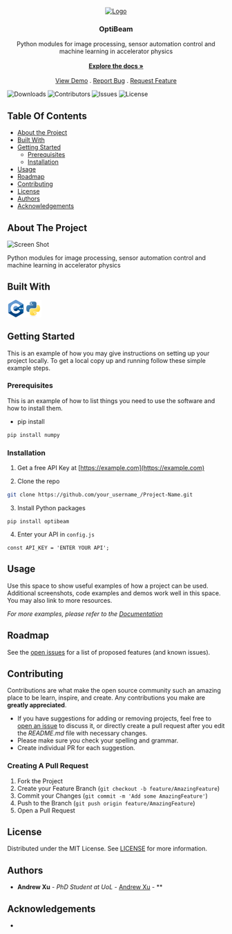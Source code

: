 <br/>
<p align="center">
  <a href="https://github.com/Andrew-XQY/OptiBeam">
    <img src="images/logo.png" alt="Logo" width="80" height="80">
  </a>

  <h3 align="center">OptiBeam
</h3>

  <p align="center">
    Python modules for image processing, sensor automation control and machine learning in accelerator physics
    <br/>
    <br/>
    <a href="https://github.com/Andrew-XQY/OptiBeam"><strong>Explore the docs »</strong></a>
    <br/>
    <br/>
    <a href="https://github.com/Andrew-XQY/OptiBeam">View Demo</a>
    .
    <a href="https://github.com/Andrew-XQY/OptiBeam/issues">Report Bug</a>
    .
    <a href="https://github.com/Andrew-XQY/OptiBeam/issues">Request Feature</a>
  </p>
</p>

![Downloads](https://img.shields.io/github/downloads/Andrew-XQY/OptiBeam/total) ![Contributors](https://img.shields.io/github/contributors/Andrew-XQY/OptiBeam?color=dark-green) ![Issues](https://img.shields.io/github/issues/Andrew-XQY/OptiBeam) ![License](https://img.shields.io/github/license/Andrew-XQY/OptiBeam) 

## Table Of Contents

* [About the Project](#about-the-project)
* [Built With](#built-with)
* [Getting Started](#getting-started)
  * [Prerequisites](#prerequisites)
  * [Installation](#installation)
* [Usage](#usage)
* [Roadmap](#roadmap)
* [Contributing](#contributing)
* [License](#license)
* [Authors](#authors)
* [Acknowledgements](#acknowledgements)

## About The Project

![Screen Shot](images/screenshot.png)

Python modules for image processing, sensor automation control and machine learning in accelerator physics

## Built With

<a href="https://docs.microsoft.com/en-us/cpp/standard-library/cpp-standard-library-reference?view=msvc-160"><img src="https://raw.githubusercontent.com/devicons/devicon/master/icons/cplusplus/cplusplus-original.svg" height="40px" width="40px" /></a><a href="https://www.python.org/"><img src="https://raw.githubusercontent.com/devicons/devicon/master/icons/python/python-original.svg" height="40px" width="40px" /></a>

## Getting Started

This is an example of how you may give instructions on setting up your project locally.
To get a local copy up and running follow these simple example steps.

### Prerequisites

This is an example of how to list things you need to use the software and how to install them.

* pip install

```sh
pip install numpy
```

### Installation

1. Get a free API Key at [https://example.com](https://example.com)

2. Clone the repo

```sh
git clone https://github.com/your_username_/Project-Name.git
```

3. Install Python packages

```pip
pip install optibeam
```

4. Enter your API in `config.js`

```JS
const API_KEY = 'ENTER YOUR API';
```

## Usage

Use this space to show useful examples of how a project can be used. Additional screenshots, code examples and demos work well in this space. You may also link to more resources.

_For more examples, please refer to the [Documentation](https://example.com)_

## Roadmap

See the [open issues](https://github.com/Andrew-XQY/OptiBeam/issues) for a list of proposed features (and known issues).

## Contributing

Contributions are what make the open source community such an amazing place to be learn, inspire, and create. Any contributions you make are **greatly appreciated**.
* If you have suggestions for adding or removing projects, feel free to [open an issue](https://github.com/Andrew-XQY/OptiBeam/issues/new) to discuss it, or directly create a pull request after you edit the *README.md* file with necessary changes.
* Please make sure you check your spelling and grammar.
* Create individual PR for each suggestion.

### Creating A Pull Request

1. Fork the Project
2. Create your Feature Branch (`git checkout -b feature/AmazingFeature`)
3. Commit your Changes (`git commit -m 'Add some AmazingFeature'`)
4. Push to the Branch (`git push origin feature/AmazingFeature`)
5. Open a Pull Request

## License

Distributed under the MIT License. See [LICENSE](https://github.com/Andrew-XQY/OptiBeam/blob/main/LICENSE.md) for more information.

## Authors

* **Andrew Xu** - *PhD Student at UoL* - [Andrew Xu](https://www.linkedin.com/in/qiyuan-xu-129b9196/) - **

## Acknowledgements

* []()

